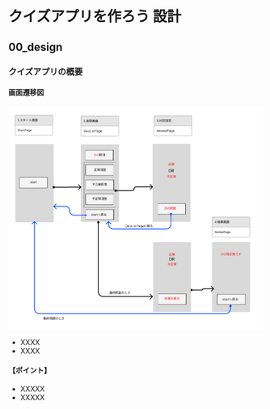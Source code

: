 # クイズアプリを作ろう 設計

## 00_design

### クイズアプリの概要

#### **画面遷移図**

![画面設計](img/00_design.png)

- XXXX
- XXXX

#### **【ポイント】**

- XXXXX
- XXXXX
